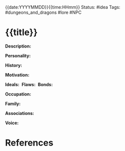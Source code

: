 {{date:YYYYMMDD}}{{time:HHmm}}
Status: #idea
Tags: #dungeons_and_dragons #lore #NPC 

# {{title}}
**Description:** 

**Personality:** 

**History:** 

**Motivation:** 

**Ideals:** 
**Flaws:** 
**Bonds:** 

**Occupation:** 

**Family:** 

**Associations:** 

**Voice:** 



# References